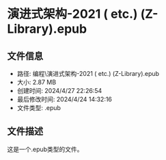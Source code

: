 ﻿# 演进式架构-2021 ( etc.) (Z-Library).epub

## 文件信息
- 路径: 编程\演进式架构-2021 ( etc.) (Z-Library).epub
- 大小: 2.87 MB
- 创建时间: 2024/4/27 22:26:54
- 最后修改时间: 2024/4/24 14:32:16
- 文件类型: .epub

## 文件描述
这是一个.epub类型的文件。

